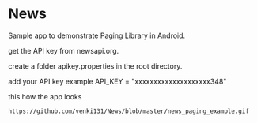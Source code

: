 # News
Sample app to demonstrate Paging Library in Android.

get the API key from newsapi.org.

create a folder apikey.properties in the root directory.

add your API key
example API_KEY = "xxxxxxxxxxxxxxxxxxxx348"

this how the app looks

    https://github.com/venki131/News/blob/master/news_paging_example.gif
